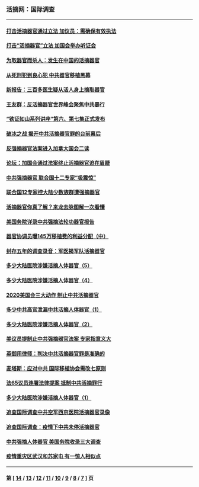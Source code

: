 ### 活摘网：国际调查
---
#### [打击活摘器官通过立法 加议员：需确保有效执法](../../pages/nf5947/n13886356.md?03240430) 
#### [打击“活摘器官”立法 加国会举办听证会](../../pages/nf5947/n13869362.md?03240430) 
#### [为取器官而杀人：发生在中国的活摘器官](../../pages/nf5947/n13794731.md?03240430) 
#### [从死刑犯到良心犯 中共器官移植黑幕](../../pages/nf5947/n13764669.md?03240430) 
#### [新报告：三百多医生疑从活人身上摘取器官](../../pages/nf5947/n13703044.md?03240430) 
#### [王友群：反活摘器官世界峰会聚焦中共暴行](../../pages/nf5947/n13250738.md?03240430) 
#### [“铁证如山系列讲座”第六、第七集正式发布](../../pages/nf5947/n13106287.md?03240430) 
#### [破冰之战 揭开中共活摘器官罪的台前幕后](../../pages/nf5947/n13082457.md?03240430) 
#### [反强摘器官法案进入加拿大国会二读](../../pages/nf5947/n13033450.md?03240430) 
#### [论坛：加国会通过法案终止活摘器官迫在眉睫](../../pages/nf5947/n13029839.md?03240430) 
#### [中共强摘器官 联合国十二专家“极震惊”](../../pages/nf5947/n13024313.md?03240430) 
#### [联合国12专家控大陆少数族群遭强摘器官](../../pages/nf5947/n13023877.md?03240430) 
#### [活摘器官你真了解？来龙去脉图解一次看懂](../../pages/nf5947/n13013820.md?03240430) 
#### [美国务院详录中共强摘法轮功器官报告](../../pages/nf5947/n12944519.md?03240430) 
#### [器官协调员曝145万移植费的利益分配（中）](../../pages/nf5947/n12894547.md?03240430) 
#### [封存五年的调查录音：军医揭军队活摘器官](../../pages/nf5947/n12798692.md?03240430) 
#### [多少大陆医院涉嫌活摘人体器官（5）](../../pages/nf5947/n12768383.md?03240430) 
#### [多少大陆医院涉嫌活摘人体器官（4）](../../pages/nf5947/n12664434.md?03240430) 
#### [2020美国会三大动作 制止中共活摘器官](../../pages/nf5947/n12682004.md?03240430) 
#### [多少中共高官泄漏中共活摘人体器官（1）](../../pages/nf5947/n12671234.md?03240430) 
#### [多少大陆医院涉嫌活摘人体器官（2）](../../pages/nf5947/n12655589.md?03240430) 
#### [美议员提制止中共强摘器官法案 专家指意义大](../../pages/nf5947/n12630561.md?03240430) 
#### [英御用律师：判决中共活摘器官罪是准确的](../../pages/nf5947/n12580740.md?03240430) 
#### [麦塔斯：应对中共 国际移植协会需改七原则](../../pages/nf5947/n12514711.md?03240430) 
#### [法65议员连署法律提案 抵制中共活摘罪行](../../pages/nf5947/n12437047.md?03240430) 
#### [多少大陆医院涉嫌活摘人体器官（1）](../../pages/nf5947/n12414284.md?03240430) 
#### [追查国际调查中共空军西京医院活摘器官录像](../../pages/nf5947/n12348837.md?03240430) 
#### [追查国际调查：疫情下中共未停活摘器官](../../pages/nf5947/n12273415.md?03240430) 
#### [中共强摘人体器官 美国务院收录三大调查](../../pages/nf5947/n12181488.md?03240430) 
#### [疫情重灾区武汉和苏家屯 有一惊人相似点](../../pages/nf5947/n12150824.md?03240430) 

---
#### 第 [ [14](./14.md?03240430) / [13](./13.md?03240430) / [12](./12.md?03240430) / [11](./11.md?03240430) / [10](./10.md?03240430) / [9](./9.md?03240430) / [8](./8.md?03240430) / [7](./7.md?03240430) ] 页
